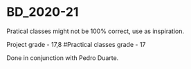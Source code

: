 # BD_2020-21

Pratical classes might not be 100% correct, use as inspiration.

Project grade - 17,8
#Practical classes grade - 17

Done in conjunction with Pedro Duarte.
